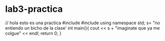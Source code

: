 # lab3-practica
// hola esto  es una practica
#include <iostream>
#include <string>
using namespace std;
s= "no entiendo un bicho de la clase'
int main(){
  cout << s + "imaginate que ya me colgue" << endl;
  return 0;
}
  
